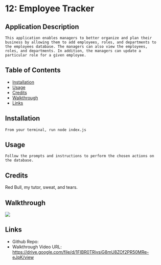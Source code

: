 # 12: Employee Tracker

## Application Description

```
This application enables managers to better organize and plan their business by allowing them to add employees, roles, and departments to the employees database. The managers can also view the employees, roles, and departments. In addition, the managers can update a particular role for a given employee.
```

## Table of Contents

* [Installation](#installation)
* [Usage](#usage)
* [Credits](#Credits)
* [Walkthrough](#walkthrough)
* [Links](#links)

## Installation

```
From your terminal, run node index.js
```

## Usage

```
Follow the prompts and instructions to perform the chosen actions on the database.
```

## Credits

Red Bull, my tutor, sweat, and tears.


## Walkthrough

<img src="images/employee_tracker.gif" width="auto">

## Links

* Github Repo: 
* Walkthrough Video URL: https://drive.google.com/file/d/1FIBR0TRjvsiG8mU8ZOf2PR50MRe-eJpK/view